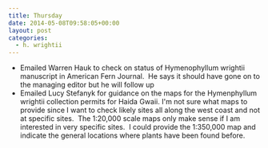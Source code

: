 ```yaml
---
title: Thursday
date: 2014-05-08T09:58:05+00:00
layout: post
categories:
  - h. wrightii
---
```

  * Emailed Warren Hauk to check on status of Hymenophyllum wrightii manuscript in American Fern Journal.  He says it should have gone on to the managing editor but he will follow up
  * Emailed Lucy Stefanyk for guidance on the maps for the Hymenphyllum wrightii collection permits for Haida Gwaii. I'm not sure what maps to provide since I want to check likely sites all along the west coast and not at specific sites.  The 1:20,000 scale maps only make sense if I am interested in very specific sites.  I could provide the 1:350,000 map and indicate the general locations where plants have been found before.
